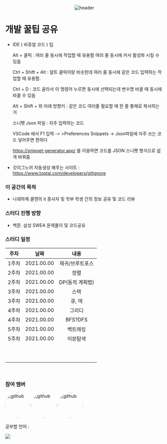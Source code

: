 <div align="center">

![header](https://capsule-render.vercel.app/api?type=waving&color=0:5468FF,100:a82da8&height=200&section=header&text=%EB%82%98%EB%9E%98%ED%95%98%EC%A0%9C%20%ED%81%B4%EB%9E%9C&fontSize=70&fontColor=FFFFFF&fontAlignY=40)

</div>







# 개발 꿀팁 공유 



- IDE ( 비쥬얼 코드 ) 팁

  Alt + 클릭 : 여러 줄 동시에 작업할 때 유용함 여러 줄 동시에 커서 활성화 시킬 수 있음

  Ctrl + Shift + Alt : 알트 클릭이랑 비슷한데 여러 줄 동시에 같은 코드 입력하는 작업할 때 유용함.

  Ctrl + D : 코드 골라서 이 명령어 누르면 동시에 선택되는데 변수명 바꿀 때 동시에 바꿀 수 있음

  Alt + Shift + 위 아래 방향키 : 같은 코드 여러줄 필요할 때 한 줄 통체로 복사하는거 

  

  스니펫 Json 파일 : 자주 입력하는 코드 

  VSCode 에서 F1 입력 -> >Preferences Snippets -> Json파일에 자주 쓰는 코드 넣어주면 편하다

  https://snippet-generator.app/  를 이용하면 코드를 JSON 스니펫 형식으로 쉽게 바꿔줌 

  

- 깃이그노어 자동생성 해주는 사이트 : https://www.toptal.com/developers/gitignore

  



### 이 공간의 목적

- 나래하제 클랜의 it 종사자 및 학부 학생 간의 정보 공유 및 코드 리뷰

  

  

### 스터디 진행 방향

- 백준. 삼성 SWEA 문제풀이 및 코드공유

  



### 스터디 일정

| 주차  |    날짜    |      내용       |
| :---: | :--------: | :-------------: |
| 1주차 | 2021.00.00 | 재귀/브루트포스 |
| 2주차 | 2021.00.00 |      정렬       |
| 2주차 | 2021.00.00 | DP(동적 계획법) |
| 3주차 | 2021.00.00 |      스택       |
| 3주차 | 2021.00.00 |     큐, 덱      |
| 4주차 | 2021.00.00 |     그리디      |
| 4주차 | 2021.00.00 |     BFS?DFS     |
| 5주차 | 2021.00.00 |    백트래킹     |
| 5주차 | 2021.00.00 |    이분탐색     |
|       |            |                 |
|       |            |                 |
|       |            |                 |
|       |            |                 |
|       |            |                 |
|       |            |                 |
|       |            |                 |
|       |            |                 |
|       |            |                 |
|       |            |                 |

<br/>





 

### 참여 멤버
[<a href="https://github.com/JeongInSeok"><img src='https://avatars.githubusercontent.com/u/64317025?v=4' alt='github' height='80' style="border-radius: 70%;"></a>](https://github.com/JeongInSeok) [<a href='https://github.com/S-Series'><img src='https://avatars.githubusercontent.com/u/63185402?v=4' alt='github' height='80' style="border-radius: 70%;"></a>](https://github.com/SSeries)  [<a href='https://github.com/Choijaehun1'><img src='https://avatars.githubusercontent.com/u/95850493?v=4' alt='github' height='80' style="border-radius: 70%;"></a>](https://github.com/Choijaehun1)  



공부할 언어 : 



<a href="https://github.com/JeongInSeok/Study-NarehazeClan-/graphs/contributors">  <img src="https://contrib.rocks/image?repo=JeongInSeok/Study-NarehazeClan-"/>
</a>





